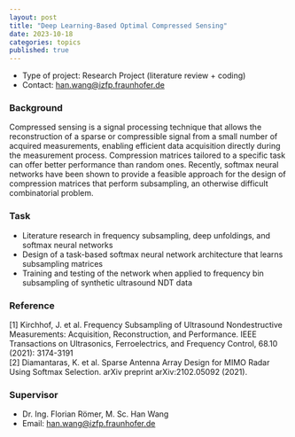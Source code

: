 ```yaml
---
layout: post
title: "Deep Learning-Based Optimal Compressed Sensing"
date: 2023-10-18
categories: topics
published: true
---
```


- Type of project: Research Project (literature review + coding)
- Contact: han.wang@izfp.fraunhofer.de

### Background
Compressed sensing is a signal processing technique that allows the reconstruction of a sparse or compressible signal from a small number of acquired measurements, enabling efficient data acquisition directly during the measurement process. Compression matrices tailored to a specific task can offer better performance than random ones. Recently, softmax neural networks have been shown to provide a feasible approach for the design of compression matrices that perform subsampling, an otherwise difficult combinatorial problem.

### Task
- Literature research in frequency subsampling, deep unfoldings, and softmax neural networks
- Design of a task-based softmax neural network architecture that learns subsampling matrices
- Training and testing of the network when applied to frequency bin subsampling of synthetic ultrasound NDT data


### Reference
[1] Kirchhof, J. et al. Frequency Subsampling of Ultrasound Nondestructive Measurements: Acquisition, Reconstruction, and Performance. IEEE Transactions on Ultrasonics, Ferroelectrics, and Frequency Control, 68.10 (2021): 3174-3191  
[2] Diamantaras, K. et al. Sparse Antenna Array Design for MIMO Radar Using Softmax Selection. arXiv preprint arXiv:2102.05092 (2021).


### Supervisor
- Dr. Ing. Florian Römer, M. Sc. Han Wang
- Email: han.wang@izfp.fraunhofer.de